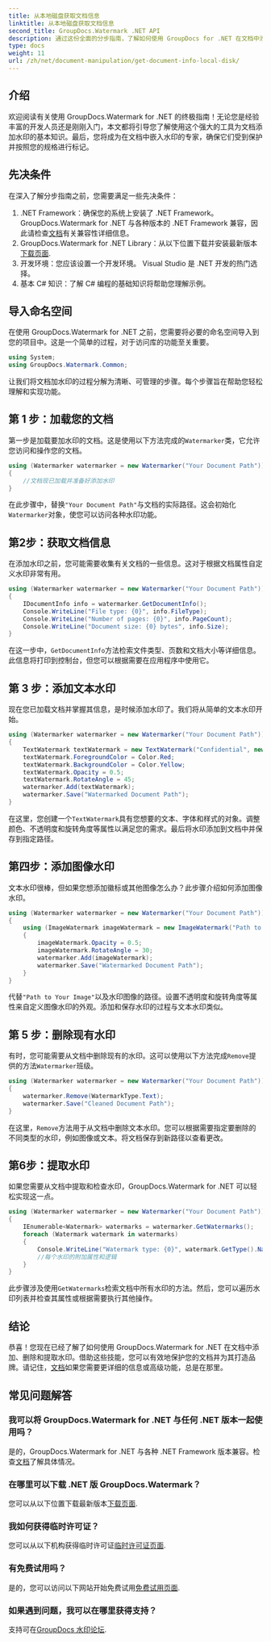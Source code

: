 ```yaml
---
title: 从本地磁盘获取文档信息
linktitle: 从本地磁盘获取文档信息
second_title: GroupDocs.Watermark .NET API
description: 通过这份全面的分步指南，了解如何使用 GroupDocs for .NET 在文档中添加、删除和提取水印。
type: docs
weight: 11
url: /zh/net/document-manipulation/get-document-info-local-disk/
---
```

## 介绍
欢迎阅读有关使用 GroupDocs.Watermark for .NET 的终极指南！无论您是经验丰富的开发人员还是刚刚入门，本文都将引导您了解使用这个强大的工具为文档添加水印的基本知识。最后，您将成为在文档中嵌入水印的专家，确保它们受到保护并按照您的规格进行标记。
## 先决条件
在深入了解分步指南之前，您需要满足一些先决条件：
1.  .NET Framework：确保您的系统上安装了 .NET Framework。 GroupDocs.Watermark for .NET 与各种版本的 .NET Framework 兼容，因此请检查[文档](https://reference.groupdocs.com/Watermark/net/)有关兼容性详细信息。
2.  GroupDocs.Watermark for .NET Library：从以下位置下载并安装最新版本[下载页面](https://releases.groupdocs.com/Watermark/net/).
3. 开发环境：您应该设置一个开发环境。 Visual Studio 是 .NET 开发的热门选择。
4. 基本 C# 知识：了解 C# 编程的基础知识将帮助您理解示例。
## 导入命名空间
在使用 GroupDocs.Watermark for .NET 之前，您需要将必要的命名空间导入到您的项目中。这是一个简单的过程，对于访问库的功能至关重要。
```csharp
using System;
using GroupDocs.Watermark.Common;
```
让我们将文档加水印的过程分解为清晰、可管理的步骤。每个步骤旨在帮助您轻松理解和实现功能。
## 第 1 步：加载您的文档
第一步是加载要加水印的文档。这是使用以下方法完成的`Watermarker`类，它允许您访问和操作您的文档。
```csharp
using (Watermarker watermarker = new Watermarker("Your Document Path"))
{
    //文档现已加载并准备好添加水印
}
```
在此步骤中，替换`"Your Document Path"`与文档的实际路径。这会初始化`Watermarker`对象，使您可以访问各种水印功能。
## 第2步：获取文档信息
在添加水印之前，您可能需要收集有关文档的一些信息。这对于根据文档属性自定义水印非常有用。

```csharp
using (Watermarker watermarker = new Watermarker("Your Document Path"))
{
    IDocumentInfo info = watermarker.GetDocumentInfo();
    Console.WriteLine("File type: {0}", info.FileType);
    Console.WriteLine("Number of pages: {0}", info.PageCount);
    Console.WriteLine("Document size: {0} bytes", info.Size);
}
```
在这一步中，`GetDocumentInfo`方法检索文件类型、页数和文档大小等详细信息。此信息将打印到控制台，但您可以根据需要在应用程序中使用它。
## 第 3 步：添加文本水印
现在您已加载文档并掌握其信息，是时候添加水印了。我们将从简单的文本水印开始。

```csharp
using (Watermarker watermarker = new Watermarker("Your Document Path"))
{
    TextWatermark textWatermark = new TextWatermark("Confidential", new Font("Arial", 36));
    textWatermark.ForegroundColor = Color.Red;
    textWatermark.BackgroundColor = Color.Yellow;
    textWatermark.Opacity = 0.5;
    textWatermark.RotateAngle = 45;
    watermarker.Add(textWatermark);
    watermarker.Save("Watermarked Document Path");
}
```
在这里，您创建一个`TextWatermark`具有您想要的文本、字体和样式的对象。调整颜色、不透明度和旋转角度等属性以满足您的需求。最后将水印添加到文档中并保存到指定路径。
## 第四步：添加图像水印
文本水印很棒，但如果您想添加徽标或其他图像怎么办？此步骤介绍如何添加图像水印。

```csharp
using (Watermarker watermarker = new Watermarker("Your Document Path"))
{
    using (ImageWatermark imageWatermark = new ImageWatermark("Path to Your Image"))
    {
        imageWatermark.Opacity = 0.5;
        imageWatermark.RotateAngle = 30;
        watermarker.Add(imageWatermark);
        watermarker.Save("Watermarked Document Path");
    }
}
```
代替`"Path to Your Image"`以及水印图像的路径。设置不透明度和旋转角度等属性来自定义图像水印的外观。添加和保存水印的过程与文本水印类似。
## 第 5 步：删除现有水印
有时，您可能需要从文档中删除现有的水印。这可以使用以下方法完成`Remove`提供的方法`Watermarker`班级。

```csharp
using (Watermarker watermarker = new Watermarker("Your Document Path"))
{
    watermarker.Remove(WatermarkType.Text);
    watermarker.Save("Cleaned Document Path");
}
```
在这里，`Remove`方法用于从文档中删除文本水印。您可以根据需要指定要删除的不同类型的水印，例如图像或文本。将文档保存到新路径以查看更改。
## 第6步：提取水印
如果您需要从文档中提取和检查水印，GroupDocs.Watermark for .NET 可以轻松实现这一点。

```csharp
using (Watermarker watermarker = new Watermarker("Your Document Path"))
{
    IEnumerable<Watermark> watermarks = watermarker.GetWatermarks();
    foreach (Watermark watermark in watermarks)
    {
        Console.WriteLine("Watermark type: {0}", watermark.GetType().Name);
        //每个水印的附加属性和逻辑
    }
}
```
此步骤涉及使用`GetWatermarks`检索文档中所有水印的方法。然后，您可以遍历水印列表并检查其属性或根据需要执行其他操作。
## 结论
恭喜！您现在已经了解了如何使用 GroupDocs.Watermark for .NET 在文档中添加、删除和提取水印。借助这些技能，您可以有效地保护您的文档并为其打造品牌。请记住，[文档](https://reference.groupdocs.com/Watermark/net/)如果您需要更详细的信息或高级功能，总是在那里。
## 常见问题解答
### 我可以将 GroupDocs.Watermark for .NET 与任何 .NET 版本一起使用吗？
是的，GroupDocs.Watermark for .NET 与各种 .NET Framework 版本兼容。检查[文档](https://reference.groupdocs.com/Watermark/net/)了解具体情况。
### 在哪里可以下载 .NET 版 GroupDocs.Watermark？
您可以从以下位置下载最新版本[下载页面](https://releases.groupdocs.com/Watermark/net/).
### 我如何获得临时许可证？
您可以从以下机构获得临时许可证[临时许可证页面](https://purchase.groupdocs.com/temporary-license/).
### 有免费试用吗？
是的，您可以访问以下网站开始免费试用[免费试用页面](https://releases.groupdocs.com/).
### 如果遇到问题，我可以在哪里获得支持？
支持可在[GroupDocs 水印论坛](https://forum.groupdocs.com/c/watermark/19).